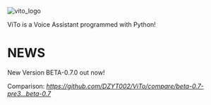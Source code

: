 ![vito_logo](https://github.com/DDavid701/ViTo/assets/135637449/cb938c90-cceb-4519-ac08-f026ec17a29e)

ViTo is a Voice Assistant programmed with Python!

# NEWS

New Version BETA-0.7.0 out now!

Comparison: *https://github.com/DZYT002/ViTo/compare/beta-0.7-pre3...beta-0.7*
